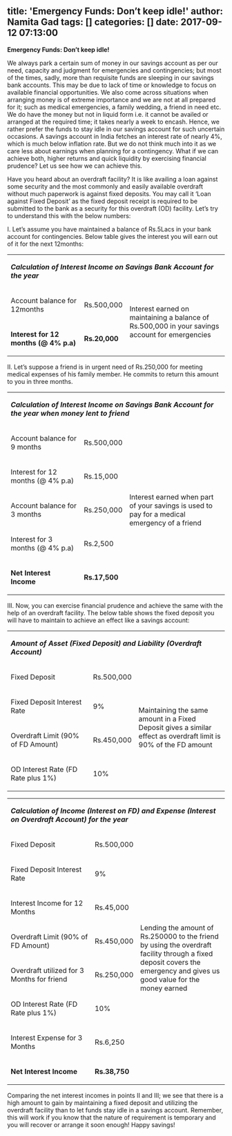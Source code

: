 title: 'Emergency Funds: Don’t keep idle!'
author: Namita Gad
tags: []
categories: []
date: 2017-09-12 07:13:00
---
**Emergency Funds: Don’t keep idle!**

We always park a certain sum of money in our savings account as per our need, capacity and judgment for emergencies and contingencies; but most of the times, sadly, more than requisite funds are sleeping in our savings bank accounts. This may be due to lack of time or knowledge to focus on available financial opportunities. We also come across situations when arranging money is of extreme importance and we are not at all prepared for it; such as medical emergencies, a family wedding, a friend in need etc. We do have the money but not in liquid form i.e. it cannot be availed or arranged at the required time; it takes nearly a week to encash. Hence, we rather prefer the funds to stay idle in our savings account for such uncertain occasions. A savings account in India fetches an interest rate of nearly 4%, which is much below inflation rate. But we do not think much into it as we care less about earnings when planning for a contingency. What if we can achieve both, higher returns and quick liquidity by exercising financial prudence? Let us see how we can achieve this.

Have you heard about an overdraft facility? It is like availing a loan against some security and the most commonly and easily available overdraft without much paperwork is against fixed deposits. You may call it ‘Loan against Fixed Deposit’ as the fixed deposit receipt is required to be submitted to the bank as a security for this overdraft (OD) facility. Let’s try to understand this with the below numbers:

I.  Let’s assume you have maintained a balance of Rs.5Lacs in your bank account for contingencies. Below table gives the interest you will earn out of it for the next 12months:

<table>

<tbody>

<tr style="height: 35px;">

<td style="height: 35px;" colspan="3" width="479">

**_Calculation of Interest Income on Savings Bank Account for the year_**

</td>

</tr>

<tr style="height: 34px;">

<td style="height: 34px;" width="169">

Account balance for 12months

</td>

<td style="height: 34px;" width="75">

Rs.500,000

</td>

<td style="height: 82px;" rowspan="2" width="235">

Interest earned on maintaining a balance of Rs.500,000 in your savings account for emergencies

</td>

</tr>

<tr style="height: 48px;">

<td style="height: 48px;" width="169">

**Interest for 12 months (@ 4% p.a)**

</td>

<td style="height: 48px;" width="75">

**Rs.20,000**

</td>

</tr>

</tbody>

</table>

II.  Let’s suppose a friend is in urgent need of Rs.250,000 for meeting medical expenses of his family member. He commits to return this amount to you in three months.

<table>

<tbody>

<tr>

<td colspan="3" width="479">

**_Calculation of Interest Income on Savings Bank Account for the year when money lent to friend_**

</td>

</tr>

<tr>

<td width="169">

Account balance for 9 months

</td>

<td width="75">

Rs.500,000

</td>

<td rowspan="5" width="235">

Interest earned when part of your savings is used to pay for a medical emergency of a friend

</td>

</tr>

<tr>

<td width="169">

Interest for 12 months (@ 4% p.a)

</td>

<td width="75">

Rs.15,000

</td>

</tr>

<tr>

<td width="169">

Account balance for 3 months

</td>

<td width="75">

Rs.250,000

</td>

</tr>

<tr>

<td width="169">

Interest for 3 months (@ 4% p.a)

</td>

<td width="75">

Rs.2,500

</td>

</tr>

<tr>

<td width="169">

**Net Interest Income**

</td>

<td width="75">

**Rs.17,500**

</td>

</tr>

</tbody>

</table>

III.  Now, you can exercise financial prudence and achieve the same with the help of an overdraft facility. The below table shows the fixed deposit you will have to maintain to achieve an effect like a savings account:

<table width="473">

<tbody>

<tr>

<td colspan="3" width="473">

**_Amount of Asset (Fixed Deposit) and Liability (Overdraft Account)_**

</td>

</tr>

<tr>

<td width="190">

Fixed Deposit

</td>

<td width="77">

Rs.500,000

</td>

<td rowspan="4" width="207">

Maintaining the same amount in a Fixed Deposit gives a similar effect as overdraft limit is 90% of the FD amount

</td>

</tr>

<tr>

<td width="190">

Fixed Deposit Interest Rate

</td>

<td width="77">

9%

</td>

</tr>

<tr>

<td width="190">

Overdraft Limit (90% of FD Amount)

</td>

<td width="77">

Rs.450,000

</td>

</tr>

<tr>

<td width="190">

OD Interest Rate (FD Rate plus 1%)

</td>

<td width="77">

10%

</td>

</tr>

</tbody>

</table>

<table width="473">

<tbody>

<tr>

<td colspan="3" width="473">

**_Calculation of Income (Interest on FD) and Expense (Interest on Overdraft Account) for the year_**

</td>

</tr>

<tr>

<td width="199">

Fixed Deposit

</td>

<td width="68">

Rs.500,000

</td>

<td rowspan="8" width="207">

Lending the amount of Rs.250000 to the friend by using the overdraft facility through a fixed deposit covers the emergency and gives us good value for the money earned

</td>

</tr>

<tr>

<td width="199">

Fixed Deposit Interest Rate

</td>

<td width="68">

9%

</td>

</tr>

<tr>

<td width="199">

Interest Income for 12 Months

</td>

<td width="68">

Rs.45,000

</td>

</tr>

<tr>

<td width="199">

Overdraft Limit (90% of FD Amount)

</td>

<td width="68">

Rs.450,000

</td>

</tr>

<tr>

<td width="199">

Overdraft utilized for 3 Months for friend

</td>

<td width="68">

Rs.250,000

</td>

</tr>

<tr>

<td width="199">

OD Interest Rate (FD Rate plus 1%)

</td>

<td width="68">

10%

</td>

</tr>

<tr>

<td width="199">

Interest Expense for 3 Months

</td>

<td width="68">

Rs.6,250

</td>

</tr>

<tr>

<td width="199">

**Net Interest Income**

</td>

<td width="68">

**Rs.38,750**

</td>

</tr>

</tbody>

</table>

Comparing the net interest incomes in points II and III; we see that there is a high amount to gain by maintaining a fixed deposit and utilizing the overdraft facility than to let funds stay idle in a savings account. Remember, this will work if you know that the nature of requirement is temporary and you will recover or arrange it soon enough! Happy savings!
